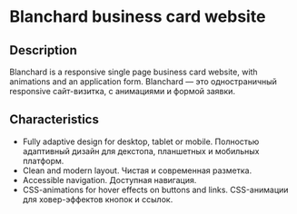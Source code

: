 # Blanchard business card website

## Description
Blanchard is a responsive single page business card website, with animations and an application form.
Blanchard — это одностраничный responsive сайт-визитка, с анимациями и формой заявки. 

## Characteristics
- Fully adaptive design for desktop, tablet or mobile. Полностью адаптивный дизайн для декстопа, планшетных и мобильных платформ.
- Clean and modern layout. Чистая и современная разметка.
- Accessible navigation. Доступная навигация.
- CSS-animations for hover effects on buttons and links. CSS-анимации для ховер-эффектов кнопок и ссылок.
